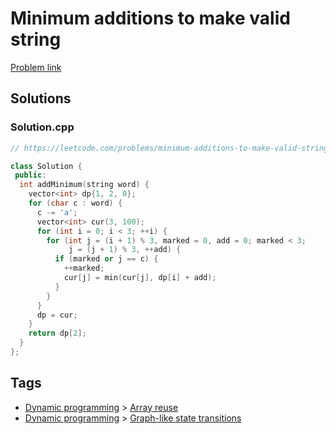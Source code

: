 # Minimum additions to make valid string

[Problem link](https://leetcode.com/problems/minimum-additions-to-make-valid-string/)

## Solutions


### Solution.cpp
```cpp
// https://leetcode.com/problems/minimum-additions-to-make-valid-string/

class Solution {
 public:
  int addMinimum(string word) {
    vector<int> dp{1, 2, 0};
    for (char c : word) {
      c -= 'a';
      vector<int> cur(3, 100);
      for (int i = 0; i < 3; ++i) {
        for (int j = (i + 1) % 3, marked = 0, add = 0; marked < 3;
             j = (j + 1) % 3, ++add) {
          if (marked or j == c) {
            ++marked;
            cur[j] = min(cur[j], dp[i] + add);
          }
        }
      }
      dp = cur;
    }
    return dp[2];
  }
};
```
## Tags

* [Dynamic programming](/Collections/dynamic-programming.md#dynamic-programming) > [Array reuse](/Collections/dynamic-programming.md#array-reuse)
* [Dynamic programming](/Collections/dynamic-programming.md#dynamic-programming) > [Graph-like state transitions](/Collections/dynamic-programming.md#graph-like-state-transitions)
